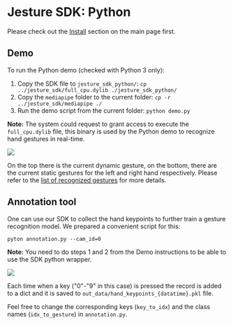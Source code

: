 # Jesture SDK: Python

Please check out the [Install](https://github.com/jesture-ai/jesture-sdk#install) section on the main page first.

## Demo

To run the Python demo (checked with Python 3 only):
1. Copy the SDK file to `jesture_sdk_python/`: `cp ../jesture_sdk/full_cpu.dylib ./jesture_sdk_python/`
2. Copy the `mediapipe` folder to the current folder: `cp -r ../jesture_sdk/mediapipe ./`
3. Run the demo script from the current folder: `python demo.py`

**Note:** The system could request to grant access to execute the `full_cpu.dylib` file, this binary is used by the Python demo to recognize hand gestures in real-time.

<img src="https://github.com/jesture-ai/jesture-sdk/blob/main/docs/gifs/python_demo.gif">

On the top there is the current dynamic gesture, on the bottom, there are the current static gestures for the left and right hand respectively. Please refer to the [list of recognized gestures](https://github.com/jesture-ai/jesture-sdk/blob/main/jesture_sdk/README.md) for more details.

## Annotation tool

One can use our SDK to collect the hand keypoints to further train a gesture recognition model. We prepared a convenient script for this:

```
pyton annotation.py --cam_id=0
```
**Note:** You need to do steps 1 and 2 from the Demo instructions to be able to use the SDK python wrapper. 

<img src="https://github.com/jesture-ai/jesture-sdk/blob/main/docs/gifs/python_annotation_large.gif">

Each time when a key ("0"-"9" in this case) is pressed the record is added to a dict and it is saved to `out_data/hand_keypoints_{datatime}.pkl` file.

Feel free to change the corresponding keys (`key_to_idx`) and the class names (`idx_to_gesture`) in `annotation.py`.
